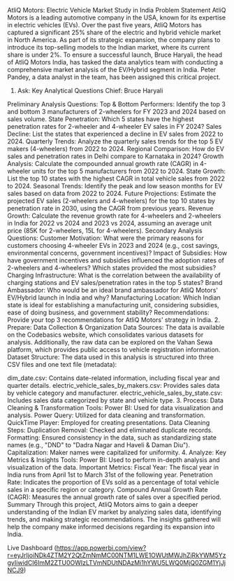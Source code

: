AtliQ Motors: Electric Vehicle Market Study in India
Problem Statement
AtliQ Motors is a leading automotive company in the USA, known for its expertise in electric vehicles (EVs). Over the past five years, AtliQ Motors has captured a significant 25% share of the electric and hybrid vehicle market in North America. As part of its strategic expansion, the company plans to introduce its top-selling models to the Indian market, where its current share is under 2%. To ensure a successful launch, Bruce Haryali, the head of AtliQ Motors India, has tasked the data analytics team with conducting a comprehensive market analysis of the EV/Hybrid segment in India. Peter Pandey, a data analyst in the team, has been assigned this critical project.

1. Ask: Key Analytical Questions
Chief: Bruce Haryali

Preliminary Analysis Questions:
Top & Bottom Performers: Identify the top 3 and bottom 3 manufacturers of 2-wheelers for FY 2023 and 2024 based on sales volume.
State Penetration: Which 5 states have the highest penetration rates for 2-wheeler and 4-wheeler EV sales in FY 2024?
Sales Decline: List the states that experienced a decline in EV sales from 2022 to 2024.
Quarterly Trends: Analyze the quarterly sales trends for the top 5 EV makers (4-wheelers) from 2022 to 2024.
Regional Comparison: How do EV sales and penetration rates in Delhi compare to Karnataka in 2024?
Growth Analysis: Calculate the compounded annual growth rate (CAGR) in 4-wheeler units for the top 5 manufacturers from 2022 to 2024.
State Growth: List the top 10 states with the highest CAGR in total vehicle sales from 2022 to 2024.
Seasonal Trends: Identify the peak and low season months for EV sales based on data from 2022 to 2024.
Future Projections: Estimate the projected EV sales (2-wheelers and 4-wheelers) for the top 10 states by penetration rate in 2030, using the CAGR from previous years.
Revenue Growth: Calculate the revenue growth rate for 4-wheelers and 2-wheelers in India for 2022 vs 2024 and 2023 vs 2024, assuming an average unit price (85K for 2-wheelers, 15L for 4-wheelers).
Secondary Analysis Questions:
Customer Motivation: What were the primary reasons for customers choosing 4-wheeler EVs in 2023 and 2024 (e.g., cost savings, environmental concerns, government incentives)?
Impact of Subsidies: How have government incentives and subsidies influenced the adoption rates of 2-wheelers and 4-wheelers? Which states provided the most subsidies?
Charging Infrastructure: What is the correlation between the availability of charging stations and EV sales/penetration rates in the top 5 states?
Brand Ambassador: Who would be an ideal brand ambassador for AtliQ Motors' EV/Hybrid launch in India and why?
Manufacturing Location: Which Indian state is ideal for establishing a manufacturing unit, considering subsidies, ease of doing business, and government stability?
Recommendations: Provide your top 3 recommendations for AtliQ Motors' strategy in India.
2. Prepare: Data Collection & Organization
Data Sources:
The data is available on the Codebasics website, which consolidates various datasets for analysis. Additionally, the raw data can be explored on the Vahan Sewa platform, which provides public access to vehicle registration information.
Dataset Structure:
The data used in this analysis is structured into three CSV files and one text file (metadata):

dim_date.csv: Contains date-related information, including fiscal year and quarter details.
electric_vehicle_sales_by_makers.csv: Provides sales data by vehicle category and manufacturer.
electric_vehicle_sales_by_state.csv: Includes sales data categorized by state and vehicle type.
3. Process: Data Cleaning & Transformation
Tools:
Power BI: Used for data visualization and analysis.
Power Query: Utilized for data cleaning and transformation.
QuickTime Player: Employed for creating presentations.
Data Cleaning Steps:
Duplication Removal: Checked and eliminated duplicate records.
Formatting: Ensured consistency in the data, such as standardizing state names (e.g., "DND" to "Dadra Nagar and Haveli & Daman Diu").
Capitalization: Maker names were capitalized for uniformity.
4. Analyze: Key Metrics & Insights
Tools:
Power BI: Used to perform in-depth analysis and visualization of the data.
Important Metrics:
Fiscal Year: The fiscal year in India runs from April 1st to March 31st of the following year.
Penetration Rate: Indicates the proportion of EVs sold as a percentage of total vehicle sales in a specific region or category.
Compound Annual Growth Rate (CAGR): Measures the annual growth rate of sales over a specified period.
Summary
Through this project, AtliQ Motors aims to gain a deeper understanding of the Indian EV market by analyzing sales data, identifying trends, and making strategic recommendations. The insights gathered will help the company make informed decisions regarding its expansion into India.



Live Dashboard (https://app.powerbi.com/view?r=eyJrIjoiNDk4ZTM2Y2QtZmNmMC00NTM1LWE1OWUtMWJhZjRkYWM5YzgyIiwidCI6ImM2ZTU0OWIzLTVmNDUtNDAzMi1hYWU5LWQ0MjQ0ZGM1YjJjNCJ9)
